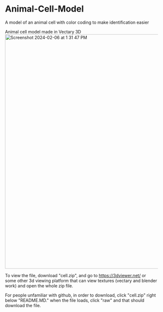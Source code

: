 # Animal-Cell-Model

A model of an animal cell with color coding to make identification easier

Animal cell model made in Vectary 3D
<img width="774" alt="Screenshot 2024-02-06 at 1 31 47 PM" src="https://github.com/B-don-don/Animal-Cell-Model/assets/114553146/ab6a337c-4afd-4957-876c-66d82daa9537">


To view the file, download "cell.zip", and go to https://3dviewer.net/ or some other 3d viewing platform that can view textures (vectary and blender work) and open the whole zip file.

For people unfamiliar with github, in order to download, click "cell.zip" right below "README.MD." when the file loads, click "raw" and that should download the file.
